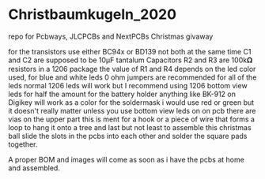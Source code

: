 # Christbaumkugeln_2020
 repo for Pcbways, JLCPCBs and NextPCBs Christmas givaway
 
 for the transistors use either BC94x or BD139 not both at the same time
 C1 and C2 are supposed to be 10µF tantalum Capacitors
 R2 and R3 are 100k𝛀 resistors in a 1206 package
 the value of R1 and R4 depends on the led color used, for blue and white leds 0 ohm jumpers are recommended
 for all of the leds normal 1206 leds will work but I recommend using 1206 bottom view leds for half the amount
 for the battery holder anything like BK-912 on Digikey will work
 as a color for the soldermask i would use red or green but it doesn't really matter unless you use bottom view leds
 on on pcb there are vias on the upper part this is ment for a hook or a piece of wire that forms a loop to hang it onto a tree
 and last but not least to assemble this christmas ball slide the slots in the pcbs into each other and solder the square pads together.
 
 A proper BOM and images will come as soon as i have the pcbs at home and assembled.
